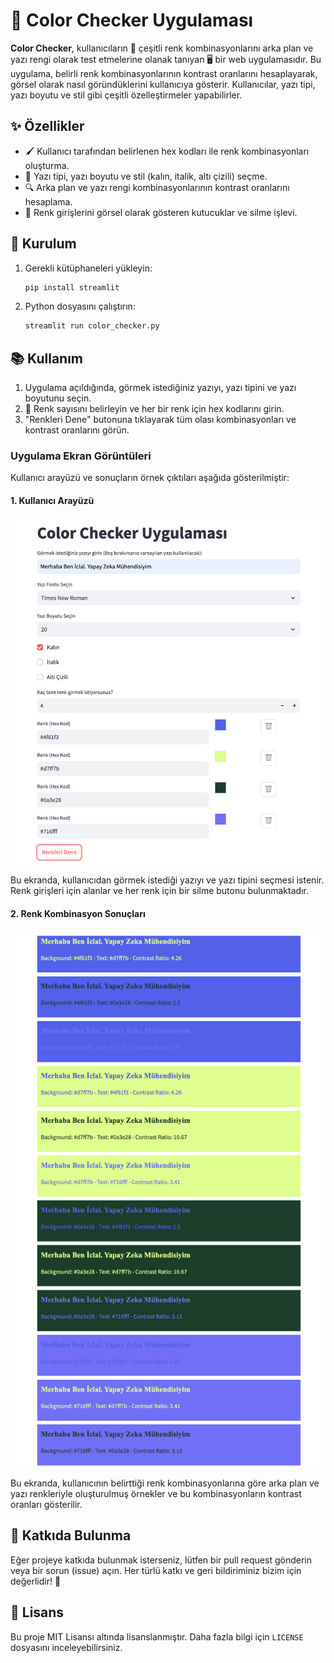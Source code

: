 # 🎨 Color Checker Uygulaması

**Color Checker**, kullanıcıların 🎨 çeşitli renk kombinasyonlarını arka plan ve yazı rengi olarak test etmelerine olanak tanıyan 🖥️ bir web uygulamasıdır. Bu uygulama, belirli renk kombinasyonlarının kontrast oranlarını hesaplayarak, görsel olarak nasıl göründüklerini kullanıcıya gösterir. Kullanıcılar, yazı tipi, yazı boyutu ve stil gibi çeşitli özelleştirmeler yapabilirler.

## ✨ Özellikler

- 🖌️ Kullanıcı tarafından belirlenen hex kodları ile renk kombinasyonları oluşturma.
- 📝 Yazı tipi, yazı boyutu ve stil (kalın, italik, altı çizili) seçme.
- 🔍 Arka plan ve yazı rengi kombinasyonlarının kontrast oranlarını hesaplama.
- 🔄 Renk girişlerini görsel olarak gösteren kutucuklar ve silme işlevi.

## 🚀 Kurulum

1. Gerekli kütüphaneleri yükleyin:

    ```bash
    pip install streamlit
    ```

2. Python dosyasını çalıştırın:

    ```bash
    streamlit run color_checker.py
    ```

## 📚 Kullanım

1. Uygulama açıldığında, görmek istediğiniz yazıyı, yazı tipini ve yazı boyutunu seçin.
2. 🎨 Renk sayısını belirleyin ve her bir renk için hex kodlarını girin.
3. "Renkleri Dene" butonuna tıklayarak tüm olası kombinasyonları ve kontrast oranlarını görün.

### Uygulama Ekran Görüntüleri

Kullanıcı arayüzü ve sonuçların örnek çıktıları aşağıda gösterilmiştir:

#### 1. Kullanıcı Arayüzü
<img src="images/user_interface.png" alt="Kullanıcı Arayüzü" width="600"/>

Bu ekranda, kullanıcıdan görmek istediği yazıyı ve yazı tipini seçmesi istenir. Renk girişleri için alanlar ve her renk için bir silme butonu bulunmaktadır.

#### 2. Renk Kombinasyon Sonuçları
<img src="images/color_combinations.png" alt="Renk Kombinasyon Sonuçları" width="600"/>

Bu ekranda, kullanıcının belirttiği renk kombinasyonlarına göre arka plan ve yazı renkleriyle oluşturulmuş örnekler ve bu kombinasyonların kontrast oranları gösterilir.

## 🤝 Katkıda Bulunma

Eğer projeye katkıda bulunmak isterseniz, lütfen bir pull request gönderin veya bir sorun (issue) açın. Her türlü katkı ve geri bildiriminiz bizim için değerlidir! 🙌

## 📄 Lisans

Bu proje MIT Lisansı altında lisanslanmıştır. Daha fazla bilgi için `LICENSE` dosyasını inceleyebilirsiniz.
